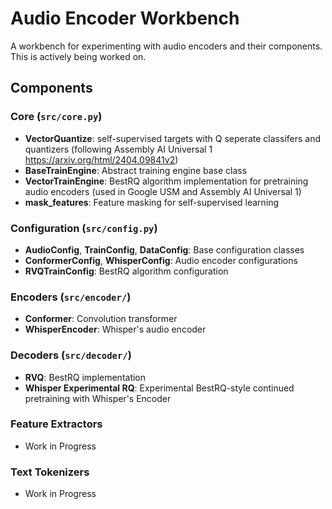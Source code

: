 # Audio Encoder Workbench

A workbench for experimenting with audio encoders and their components.
This is actively being worked on.
## Components

### Core (`src/core.py`)
- **VectorQuantize**: self-supervised targets with Q seperate classifers and quantizers (following Assembly AI Universal 1 https://arxiv.org/html/2404.09841v2)
- **BaseTrainEngine**: Abstract training engine base class
- **VectorTrainEngine**: BestRQ algorithm implementation for pretraining audio encoders (used in Google USM and Assembly AI Universal 1)
- **mask_features**: Feature masking for self-supervised learning

### Configuration (`src/config.py`)
- **AudioConfig**, **TrainConfig**, **DataConfig**: Base configuration classes
- **ConformerConfig**, **WhisperConfig**: Audio encoder configurations
- **RVQTrainConfig**: BestRQ algorithm configuration

### Encoders (`src/encoder/`)
- **Conformer**: Convolution transformer
- **WhisperEncoder**: Whisper's audio encoder

### Decoders (`src/decoder/`)
- **RVQ**: BestRQ implementation
- **Whisper Experimental RQ**: Experimental BestRQ-style continued pretraining with Whisper's Encoder

### Feature Extractors
- Work in Progress

### Text Tokenizers
- Work in Progress